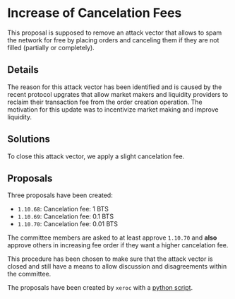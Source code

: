 Increase of Cancelation Fees
============================

This proposal is supposed to remove an attack vector that allows to spam
the network for free by placing orders and canceling them if they are
not filled (partially or completely).

Details
-------

The reason for this attack vector has been identified and is caused by
the recent protocol upgrates that allow market makers and liquidity
providers to reclaim their transaction fee from the order creation
operation. The motivation for this update was to incentivize market
making and improve liquidity.

Solutions
---------

To close this attack vector, we apply a slight cancelation fee.

Proposals
---------

Three proposals have been created:

* `1.10.68`: Cancelation fee: 1 BTS
* `1.10.69`: Cancelation fee: 0.1 BTS
* `1.10.70`: Cancelation fee: 0.01 BTS

The committee members are asked to at least approve `1.10.70` and
**also** approve others in increasing fee order if they want a higher
cancelation fee.

This procedure has been chosen to make sure that the attack vector is
closed and still have a means to allow discussion and disagreements
within the committee.

The proposals have been created by `xeroc` with a [python
script](https://raw.githubusercontent.com/BitShares-Committee/Instructions/master/increase_order_cancelation_fee.py).
